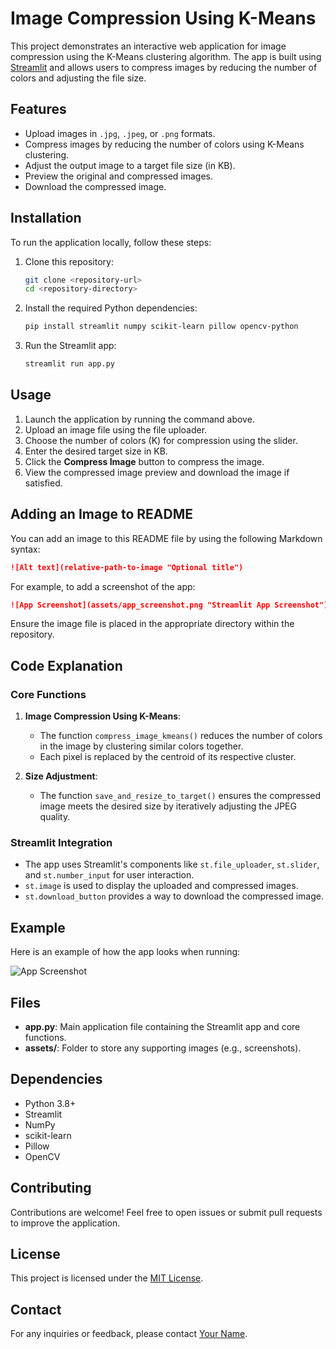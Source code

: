 

# Image Compression Using K-Means

This project demonstrates an interactive web application for image compression using the K-Means clustering algorithm. The app is built using [Streamlit](https://streamlit.io/) and allows users to compress images by reducing the number of colors and adjusting the file size.

## Features

- Upload images in `.jpg`, `.jpeg`, or `.png` formats.
- Compress images by reducing the number of colors using K-Means clustering.
- Adjust the output image to a target file size (in KB).
- Preview the original and compressed images.
- Download the compressed image.

## Installation

To run the application locally, follow these steps:

1. Clone this repository:
   ```bash
   git clone <repository-url>
   cd <repository-directory>
   ```

2. Install the required Python dependencies:
   ```bash
   pip install streamlit numpy scikit-learn pillow opencv-python
   ```

3. Run the Streamlit app:
   ```bash
   streamlit run app.py
   ```

## Usage

1. Launch the application by running the command above.
2. Upload an image file using the file uploader.
3. Choose the number of colors (K) for compression using the slider.
4. Enter the desired target size in KB.
5. Click the **Compress Image** button to compress the image.
6. View the compressed image preview and download the image if satisfied.

## Adding an Image to README

You can add an image to this README file by using the following Markdown syntax:

```markdown
![Alt text](relative-path-to-image "Optional title")
```

For example, to add a screenshot of the app:

```markdown
![App Screenshot](assets/app_screenshot.png "Streamlit App Screenshot")
```

Ensure the image file is placed in the appropriate directory within the repository.

## Code Explanation

### Core Functions

1. **Image Compression Using K-Means**:
   - The function `compress_image_kmeans()` reduces the number of colors in the image by clustering similar colors together.
   - Each pixel is replaced by the centroid of its respective cluster.

2. **Size Adjustment**:
   - The function `save_and_resize_to_target()` ensures the compressed image meets the desired size by iteratively adjusting the JPEG quality.

### Streamlit Integration

- The app uses Streamlit's components like `st.file_uploader`, `st.slider`, and `st.number_input` for user interaction.
- `st.image` is used to display the uploaded and compressed images.
- `st.download_button` provides a way to download the compressed image.

## Example

Here is an example of how the app looks when running:

![App Screenshot](assets/app_screenshot.png "Streamlit App Screenshot")

## Files

- **app.py**: Main application file containing the Streamlit app and core functions.
- **assets/**: Folder to store any supporting images (e.g., screenshots).

## Dependencies

- Python 3.8+
- Streamlit
- NumPy
- scikit-learn
- Pillow
- OpenCV

## Contributing

Contributions are welcome! Feel free to open issues or submit pull requests to improve the application.

## License

This project is licensed under the [MIT License](LICENSE).

## Contact

For any inquiries or feedback, please contact [Your Name](mailto:your-email@example.com).



